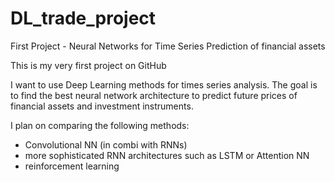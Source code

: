 # DL_trade_project
First Project - Neural Networks for Time Series Prediction of financial assets

This is my very first project on GitHub

I want to use Deep Learning methods for times series analysis. The goal is to find the best neural network architecture to predict
future prices of financial assets and investment instruments.

I plan on comparing the following methods:
 - Convolutional NN (in combi with RNNs)
 - more sophisticated RNN architectures such as LSTM or Attention NN
 - reinforcement learning
